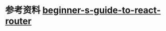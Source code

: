 # 参考资料 [beginner-s-guide-to-react-router](https://medium.com/@dabit3/beginner-s-guide-to-react-router-53094349669#.6c82bs1v2)
